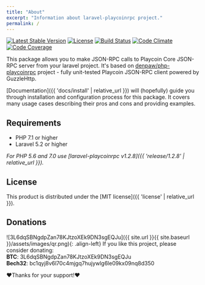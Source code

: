 ```yaml
---
title: "About"
excerpt: "Information about laravel-playcoinrpc project."
permalink: /
---
```

[![Latest Stable Version](https://poser.pugx.org/denpaw/laravel-playcoinrpc/v/stable)](https://packagist.org/packages/denpaw/laravel-playcoinrpc)
[![License](https://poser.pugx.org/denpaw/laravel-playcoinrpc/license)](https://packagist.org/packages/denpaw/laravel-playcoinrpc)
[![Build Status](https://travis-ci.org/denpawmusic/laravel-playcoinrpc.svg)](https://travis-ci.org/denpawmusic/laravel-playcoinrpc)
[![Code Climate](https://codeclimate.com/github/denpawmusic/laravel-playcoinrpc/badges/gpa.svg)](https://codeclimate.com/github/denpawmusic/laravel-playcoinrpc)
[![Code Coverage](https://codeclimate.com/github/denpawmusic/laravel-playcoinrpc/badges/coverage.svg)](https://codeclimate.com/github/denpawmusic/laravel-playcoinrpc/coverage)

This package allows you to make JSON-RPC calls to Playcoin Core JSON-RPC server from your laravel project.
It's based on [denpaw/php-playcoinrpc](https://github.com/denpawmusic/php-playcoinrpc) project - fully unit-tested Playcoin JSON-RPC client powered by GuzzleHttp.

[Documentation]({{ 'docs/install' | relative_url }}) will (hopefully) guide you through installation and configuration process for this package.
It covers many usage cases describing their pros and cons and providing examples.

## Requirements
* PHP 7.1 or higher
* Laravel 5.2 or higher

_For PHP 5.6 and 7.0 use [laravel-playcoinrpc v1.2.8]({{ 'release/1.2.8' | relative_url }})._

## License
This product is distributed under the [MIT license]({{ 'license' | relative_url }}).

## Donations

![3L6dqSBNgdpZan78KJtzoXEk9DN3sgEQJu]({{ site.url }}{{ site.baseurl }}/assets/images/qr.png){: .align-left}
If you like this project, please consider donating:  
**BTC**: 3L6dqSBNgdpZan78KJtzoXEk9DN3sgEQJu  
**Bech32**: bc1qyj8v6l70c4mjgq7hujywlg6le09kx09nq8d350

❤Thanks for your support!❤
